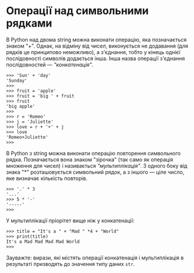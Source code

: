 # Операції над символьними рядками

В Python над двома string можна виконати операцію,
яка позначається знаком "+". 
Однак, на відміну від чисел, виконується не додавання
(для рядків це принципово неможливо),
а з'єднання, тобто у кінець однієї послідовності символів додається інша. 
Інша назва операції з'єднання послідовностей — *"конкатенація"*.

	>>> 'Sun' + 'day'
	'Sunday'
	>>>
	>>> fruit = 'apple'
	>>> fruit = 'big ' + fruit
	>>> fruit
	'big apple'
	>>>
	>>> r = 'Romeo'
	>>> j = 'Juliette'
	>>> love = r + '+' + j
	>>> love
	'Romeo+Juliette'
	>>>

В Python з string можна виконати операцію повторення символьного рядка. 
Позначається вона знаком "зірочка" 
(так само як операція множення для чисел) і називається *"мультиплікація"*. 
З одного боку від знака "*" розташовується символьний рядок, а з іншого — ціле число,
яке визначає кількість повторів. 

	>>> '.' * 3
	'...'
	>>> 5 * '-'
	'-----'
	>>>
	
У мультиплікації пріорітет вище ніж у конкатенації:

	>>> title = "It's a " + "Mad " *4 + "World"
	>>> print(title)
	It's a Mad Mad Mad Mad World
	>>>

Зауважте: вирази, які містять операції конкатенація і мультиплікація в результаті призводять до значення типу даних `str`.